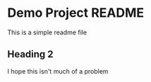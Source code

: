 # Demo Project README
This is a simple readme file

## Heading 2

I hope this isn't much of a problem